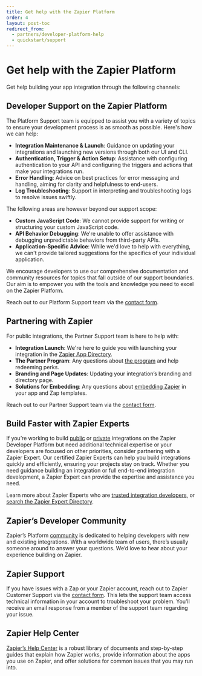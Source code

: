```yaml
---
title: Get help with the Zapier Platform
order: 4
layout: post-toc
redirect_from:
  - partners/developer-platform-help
  - quickstart/support
---
```


# Get help with the Zapier Platform

Get help building your app integration through the following channels:

## Developer Support on the Zapier Platform

The Platform Support team is equipped to assist you with a variety of topics to ensure your development process is as smooth as possible. Here's how we can help:

- **Integration Maintenance & Launch**: Guidance on updating your integrations and launching new versions through both our UI and CLI.
- **Authentication, Trigger & Action Setup**: Assistance with configuring authentication to your API and configuring the triggers and actions that make your integrations run.
- **Error Handling**: Advice on best practices for error messaging and handling, aiming for clarity and helpfulness to end-users.
- **Log Troubleshooting**: Support in interpreting and troubleshooting logs to resolve issues swiftly.

The following areas are however beyond our support scope:

- **Custom JavaScript Code**: We cannot provide support for writing or structuring your custom JavaScript code.
- **API Behavior Debugging**: We're unable to offer assistance with debugging unpredictable behaviors from third-party APIs.
- **Application-Specific Advice**: While we'd love to help with everything, we can't provide tailored suggestions for the specifics of your individual application.

We encourage developers to use our comprehensive documentation and community resources for topics that fall outside of our support boundaries. Our aim is to empower you with the tools and knowledge you need to excel on the Zapier Platform.

Reach out to our Platform Support team via the [contact form](https://developer.zapier.com/contact).

## Partnering with Zapier

For public integrations, the Partner Support team is here to help with:

- **Integration Launch**: We're here to guide you with launching your integration in the [Zapier App Directory](https://zapier.com/apps).
- **The Partner Program**: Any questions about [the program](https://zapier.com/platform/partner-program) and help redeeming perks.
- **Branding and Page Updates**: Updating your integration’s branding and directory page.
- **Solutions for Embedding**: Any questions about [embedding Zapier](https://platform.zapier.com/embed/overview) in your app and Zap templates.

Reach out to our Partner Support team via the [contact form](https://developer.zapier.com/contact).

## Build Faster with Zapier Experts

If you’re working to build [public](https://platform.zapier.com/quickstart/private-vs-public-integrations#public-integrations) or [private](https://platform.zapier.com/quickstart/private-vs-public-integrations#private-integrations) integrations on the Zapier Developer Platform but need additional technical expertise or your developers are focused on other priorities, consider partnering with a Zapier Expert. Our certified Zapier Experts can help you build integrations quickly and efficiently, ensuring your projects stay on track. Whether you need guidance building an integration or full end-to-end integration development, a Zapier Expert can provide the expertise and assistance you need.

Learn more about Zapier Experts who are [trusted integration developers](https://platform.zapier.com/quickstart/trusted-developers), or [search the Zapier Expert Directory](https://zapier.com/experts?f_services-needed=building-a-public-or-private-zapier-integrationapi).

## Zapier’s Developer Community

Zapier’s Platform [community](https://community.zapier.com/p/developer-zone) is dedicated to helping developers with new and existing integrations. With a worldwide team of users, there’s usually someone around to answer your questions. We’d love to hear about your experience building on Zapier.

## Zapier Support

If you have issues with a Zap or your Zapier account, reach out to Zapier Customer Support via the [contact form](https://zapier.com/app/contact-us). This lets the support team access technical information in your account to troubleshoot your problem. You’ll receive an email response from a member of the support team regarding your issue.

## Zapier Help Center

[Zapier’s Help Center](https://zapier.com/help) is a robust library of documents and step-by-step guides that explain how Zapier works, provide information about the apps you use on Zapier, and offer solutions for common issues that you may run into.
